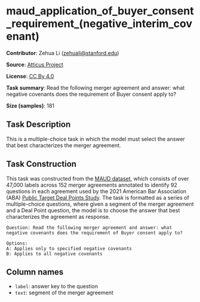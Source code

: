 # maud_application_of_buyer_consent_requirement_(negative_interim_covenant) 
 **Contributor**: Zehua Li (zehuali@stanford.edu)
 
 **Source**: [Atticus Project](https://www.atticusprojectai.org/maud)
 
 **License**: [CC By 4.0](https://creativecommons.org/licenses/by/4.0/)
 
 **Task summary**: Read the following merger agreement and answer: what negative covenants does the requirement of Buyer consent apply to?
 
 **Size (samples)**: 181
 
 ## Task Description
 
 This is a multiple-choice task in which the model must select the answer that best characterizes the merger agreement.
 
 ## Task Construction
 
 This task was constructed from the [MAUD dataset](https://www.atticusprojectai.org/maud), which consists of over 47,000 labels across 152 merger agreements annotated to identify 92 questions in each agreement used by the 2021 American Bar Association (ABA) [Public Target Deal Points Study](https://www.americanbar.org/groups/business_law/committees/ma/deal_points/). The task is formatted as a series of multiple-choice questions, where given a segment of the merger agreement and a Deal Point question, the model is to choose the answer that best characterizes the agreement as response.
 
 ```text
 Question: Read the following merger agreement and answer: what negative covenants does the requirement of Buyer consent apply to?
 ```
 
 ```text
 Options:
 A: Applies only to specified negative covenants
 B: Applies to all negative covenants
 ```
 
 ## Column names
 
 - `label`: answer key to the question
 - `text`: segment of the merger agreement

